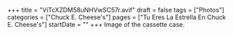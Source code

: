 +++
title = "ViTcXZDM58uNHVwSC57r.avif"
draft = false
tags = ["Photos"]
categories = ["Chuck E. Cheese's"]
pages = ["Tu Eres La Estrella En Chuck E. Cheese's"]
startDate = ""
+++
Image of the cassette case.
